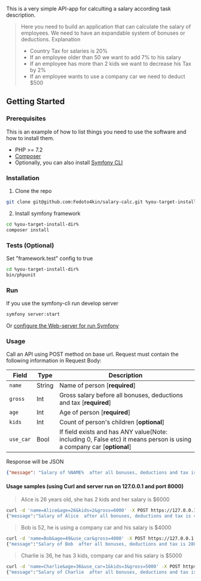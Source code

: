 <!-- ABOUT -->

This is a very simple API-app for calculting a salary according task description.


> Here you need to build an application that can calculate the salary of employees.
> We need to have an expandable system of bonuses or deductions.
> Explanation
>  * Country Tax for salaries is 20%
>  * If an employee older than 50 we want to add 7% to his salary
>  * If an employee has more than 2 kids we want to decrease his Tax by 2%
>  * If an employee wants to use a company car we need to deduct $500



<!-- GETTING STARTED -->
## Getting Started

### Prerequisites

This is an example of how to list things you need to use the software and how to install them.
* PHP >= 7.2
* [Composer](https://getcomposer.org/)
* Optionally, you can also install [Symfony CLI](https://symfony.com/download)

### Installation


1. Clone the repo
```sh
git clone git@github.com:Fedoto4kin/salary-calc.git %you-target-install-dir%
```
2. Install symfony framework
```sh
cd %you-target-install-dir%
composer install
```

### Tests (Optional)

Set "framework.test" config to true

```sh
cd %you-target-install-dir%
bin/phpunit
```

### Run 

If you use the symfony-cli run develop server
```sh
symfony server:start
```
Or [configure the Web-server for run Symfony](https://symfony.com/doc/current/setup/web_server_configuration.html)


### Usage 

Call an API  using POST method on base url.
Request must contain the following information in Request Body:

Field | Type | Description
--- | --- | --- 
`name` | String |  Name of person [**required**]
`gross` | Int |  Gross salary before all bonuses, deductions and tax [**required**]
`age` | Int |  Age of person [**required**]
`kids` | Int |  Count of person's children [**optional**]
`use_car` | Bool |  If field exists and has ANY value(Note: including 0, False etc) it means person is using a company car [**optional**]

Response will be JSON
```json
{"message": "Salary of %NAME%  after all bonuses, deductions and tax is %1234%"}
```
#### Usage samples (using Curl and server run on 127.0.0.1 and port 8000)

>Alice is 26 years old, she has 2 kids and her salary is $6000


```sh
curl -d 'name=Alice&age=26&kids=2&gross=6000' -X POST https://127.0.0.1:8000/
{"message":"Salary of Alice  after all bonuses, deductions and tax is 4800"}
```

>Bob is 52, he is using a company car and his salary is $4000
```sh
curl -d 'name=Bob&age=49&use_car&gross=4000' -X POST https://127.0.0.1:8000/
{"message":"Salary of Bob  after all bonuses, deductions and tax is 2800"}
```
>Charlie is 36, he has 3 kids, company car and his salary is $5000
```sh
curl -d 'name=Charlie&age=36&use_car=1&kids=3&gross=5000' -X POST https://127.0.0.1:8000/
{"message":"Salary of Charlie  after all bonuses, deductions and tax is 3690"}
```
